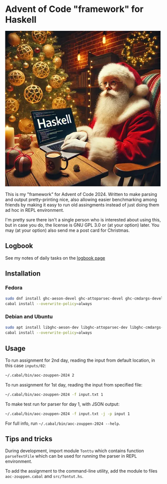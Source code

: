# Advent of Code "framework" for Haskell

![Lambdapukki](lambdapukki.webp)

This is my "framework" for Advent of Code 2024. Written to make
parsing and output pretty-printing nice, also allowing easier
benchmarking among friends by making it easy to run old assingments
instead of just doing them ad hoc in REPL environment.

I'm pretty sure there isn't a single person who is interested about
using this, but in case you do, the license is GNU GPL 3.0 or (at your
option) later. You may (at your option) also send me a post card for
Christmas.

## Logbook

See my notes of daily tasks on the [logbook page](log.md)

## Installation

### Fedora

```sh
sudo dnf install ghc-aeson-devel ghc-attoparsec-devel ghc-cmdargs-devel
cabal install --overwrite-policy=always
```

### Debian and Ubuntu

```sh
sudo apt install libghc-aeson-dev libghc-attoparsec-dev libghc-cmdargs-dev
cabal install --overwrite-policy=always
```

## Usage

To run assignment for 2nd day, reading the input from default location, in this case `inputs/02`:

```sh
~/.cabal/bin/aoc-zouppen-2024 2
```

To run assignment for 1st day, reading the input from specified file:

```sh
~/.cabal/bin/aoc-zouppen-2024 -f input.txt 1
```

To make test run for parser for day 1, with JSON output:

```sh
~/.cabal/bin/aoc-zouppen-2024 -f input.txt -j -p input 1
```

For full info, run `~/.cabal/bin/aoc-zouppen-2024 --help`.

## Tips and tricks

During development, import module `Tonttu` which contains function
`parseTextFile` which can be used for running the parser in REPL
environment.

To add the assignment to the command-line utility, add the module to
files `aoc-zouppen.cabal` and `src/Tontut.hs`.
